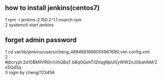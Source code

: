## how to install jenkins(centos7)  
1 rpm -i jenkins-2.150.2-1.1.noarch.rpm  
2 systemctl start jenkins  
## forget admin password  
1 cd var/lib/jenkins/users/cheng_4894661666055967690;vim config.xml  
2 <passwordHash>#jbcrypt:$2a$10$MiIVR0rr/UhQBqT.bBq0QehTiQVqgNpUGyWW2nJObaVAM/2xSQdSq</passwordHash>  
3 login by cheng/123456  
